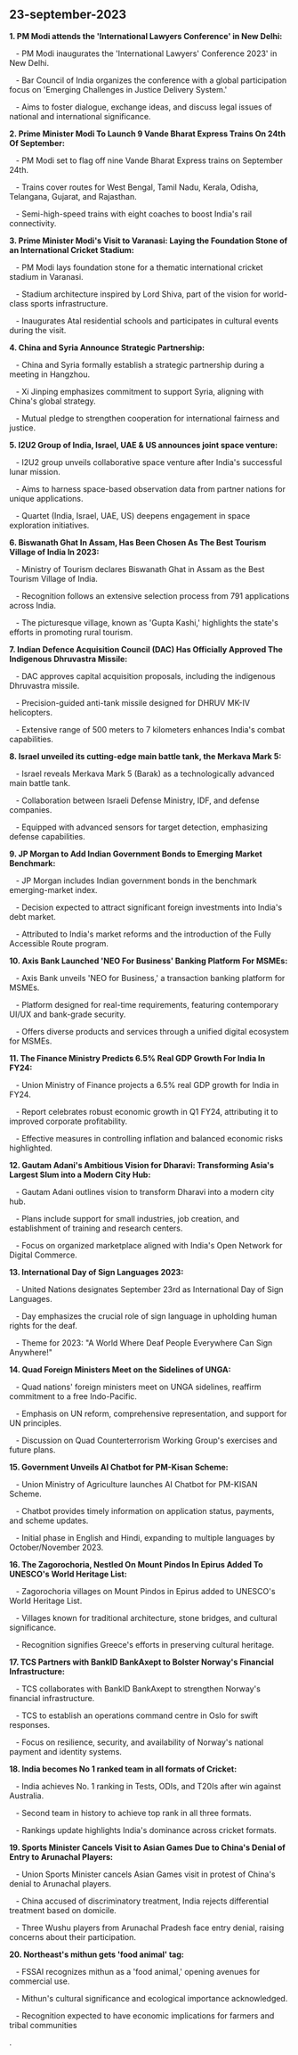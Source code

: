 ## 23-september-2023

**1. PM Modi attends the 'International Lawyers Conference' in New Delhi:**

   - PM Modi inaugurates the 'International Lawyers' Conference 2023' in New Delhi.

   - Bar Council of India organizes the conference with a global participation focus on 'Emerging Challenges in Justice Delivery System.'

   - Aims to foster dialogue, exchange ideas, and discuss legal issues of national and international significance.

**2. Prime Minister Modi To Launch 9 Vande Bharat Express Trains On 24th Of September:**

   - PM Modi set to flag off nine Vande Bharat Express trains on September 24th.

   - Trains cover routes for West Bengal, Tamil Nadu, Kerala, Odisha, Telangana, Gujarat, and Rajasthan.

   - Semi-high-speed trains with eight coaches to boost India's rail connectivity.

**3. Prime Minister Modi's Visit to Varanasi: Laying the Foundation Stone of an International Cricket Stadium:**

   - PM Modi lays foundation stone for a thematic international cricket stadium in Varanasi.

   - Stadium architecture inspired by Lord Shiva, part of the vision for world-class sports infrastructure.

   - Inaugurates Atal residential schools and participates in cultural events during the visit.

**4. China and Syria Announce Strategic Partnership:**

   - China and Syria formally establish a strategic partnership during a meeting in Hangzhou.

   - Xi Jinping emphasizes commitment to support Syria, aligning with China's global strategy.

   - Mutual pledge to strengthen cooperation for international fairness and justice.

**5. I2U2 Group of India, Israel, UAE & US announces joint space venture:**

   - I2U2 group unveils collaborative space venture after India's successful lunar mission.

   - Aims to harness space-based observation data from partner nations for unique applications.

   - Quartet (India, Israel, UAE, US) deepens engagement in space exploration initiatives.

**6. Biswanath Ghat In Assam, Has Been Chosen As The Best Tourism Village of India In 2023:**

   - Ministry of Tourism declares Biswanath Ghat in Assam as the Best Tourism Village of India.

   - Recognition follows an extensive selection process from 791 applications across India.

   - The picturesque village, known as 'Gupta Kashi,' highlights the state's efforts in promoting rural tourism.

**7. Indian Defence Acquisition Council (DAC) Has Officially Approved The Indigenous Dhruvastra Missile:**

   - DAC approves capital acquisition proposals, including the indigenous Dhruvastra missile.

   - Precision-guided anti-tank missile designed for DHRUV MK-IV helicopters.

   - Extensive range of 500 meters to 7 kilometers enhances India's combat capabilities.

**8. Israel unveiled its cutting-edge main battle tank, the Merkava Mark 5:**

   - Israel reveals Merkava Mark 5 (Barak) as a technologically advanced main battle tank.

   - Collaboration between Israeli Defense Ministry, IDF, and defense companies.

   - Equipped with advanced sensors for target detection, emphasizing defense capabilities.

**9. JP Morgan to Add Indian Government Bonds to Emerging Market Benchmark:**

   - JP Morgan includes Indian government bonds in the benchmark emerging-market index.

   - Decision expected to attract significant foreign investments into India's debt market.

   - Attributed to India's market reforms and the introduction of the Fully Accessible Route program.

**10. Axis Bank Launched 'NEO For Business' Banking Platform For MSMEs:**

   - Axis Bank unveils 'NEO for Business,' a transaction banking platform for MSMEs.

   - Platform designed for real-time requirements, featuring contemporary UI/UX and bank-grade security.

   - Offers diverse products and services through a unified digital ecosystem for MSMEs.

**11. The Finance Ministry Predicts 6.5% Real GDP Growth For India In FY24:**

   - Union Ministry of Finance projects a 6.5% real GDP growth for India in FY24.

   - Report celebrates robust economic growth in Q1 FY24, attributing it to improved corporate profitability.

   - Effective measures in controlling inflation and balanced economic risks highlighted.

**12. Gautam Adani's Ambitious Vision for Dharavi: Transforming Asia's Largest Slum into a Modern City Hub:**

   - Gautam Adani outlines vision to transform Dharavi into a modern city hub.

   - Plans include support for small industries, job creation, and establishment of training and research centers.

   - Focus on organized marketplace aligned with India's Open Network for Digital Commerce.

**13. International Day of Sign Languages 2023:**

   - United Nations designates September 23rd as International Day of Sign Languages.

   - Day emphasizes the crucial role of sign language in upholding human rights for the deaf.

   - Theme for 2023: "A World Where Deaf People Everywhere Can Sign Anywhere!"

**14. Quad Foreign Ministers Meet on the Sidelines of UNGA:**

   - Quad nations' foreign ministers meet on UNGA sidelines, reaffirm commitment to a free Indo-Pacific.

   - Emphasis on UN reform, comprehensive representation, and support for UN principles.

   - Discussion on Quad Counterterrorism Working Group's exercises and future plans.

**15. Government Unveils AI Chatbot for PM-Kisan Scheme:**

   - Union Ministry of Agriculture launches AI Chatbot for PM-KISAN Scheme.

   - Chatbot provides timely information on application status, payments, and scheme updates.

   - Initial phase in English and Hindi, expanding to multiple languages by October/November 2023.

**16. The Zagorochoria, Nestled On Mount Pindos In Epirus Added To UNESCO's World Heritage List:**

   - Zagorochoria villages on Mount Pindos in Epirus added to UNESCO's World Heritage List.

   - Villages known for traditional architecture, stone bridges, and cultural significance.

   - Recognition signifies Greece's efforts in preserving cultural heritage.

**17. TCS Partners with BankID BankAxept to Bolster Norway's Financial Infrastructure:**

   - TCS collaborates with BankID BankAxept to strengthen Norway's financial infrastructure.

   - TCS to establish an operations command centre in Oslo for swift responses.

   - Focus on resilience, security, and availability of Norway's national payment and identity systems.

**18. India becomes No 1 ranked team in all formats of Cricket:**

   - India achieves No. 1 ranking in Tests, ODIs, and T20Is after win against Australia.

   - Second team in history to achieve top rank in all three formats.

   - Rankings update highlights India's dominance across cricket formats.

**19. Sports Minister Cancels Visit to Asian Games Due to China's Denial of Entry to Arunachal Players:**

   - Union Sports Minister cancels Asian Games visit in protest of China's denial to Arunachal players.

   - China accused of discriminatory treatment, India rejects differential treatment based on domicile.

   - Three Wushu players from Arunachal Pradesh face entry denial, raising concerns about their participation.

**20. Northeast's mithun gets 'food animal' tag:**

   - FSSAI recognizes mithun as a 'food animal,' opening avenues for commercial use.

   - Mithun's cultural significance and ecological importance acknowledged.

   - Recognition expected to have economic implications for farmers and tribal communities

.
